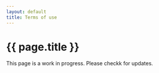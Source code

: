 ```yaml
---
layout: default
title: Terms of use
---
```


# {{ page.title }}

This page is a work in progress. Please checkk for updates.